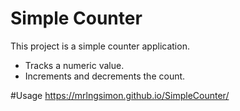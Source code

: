 # Simple Counter

This project is a simple counter application.

- Tracks a numeric value.
- Increments and decrements the count.

#Usage
https://mrlngsimon.github.io/SimpleCounter/  
